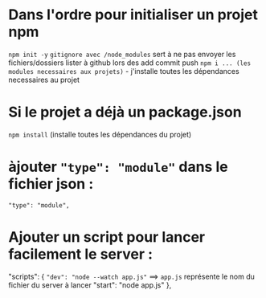 # Dans l'ordre pour initialiser un projet npm

`npm init -y`
`gitignore avec /node_modules` sert à ne pas envoyer les fichiers/dossiers lister à github lors des add commit push
`npm i ... (les modules necessaires aux projets)` - j'installe toutes les dépendances necessaires au projet
# Si le projet a déjà un package.json

`npm install` (installe toutes les dépendances du projet)

# àjouter `"type": "module"` dans le fichier json :
  `"type": "module",`

# Ajouter un script pour lancer facilement le server  : 
  "scripts": {
    `"dev": "node --watch app.js"` ==> `app.js` représente le nom du fichier du server à lancer
    "start": "node app.js"
  },
